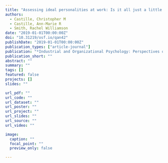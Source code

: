 ```yaml
---
title: "Assessing ideal personalities at work: Is it all just a little bit of history repeating?"
authors:
  - Castille, Christopher M
  - Castille, Ann-Marie R
  - Smith, Rachel Williamson
date: "2019-01-01T00:00:00Z"
doi: "10.31219/osf.io/qan42"
publishDate: "2019-01-01T00:00:00Z"
publication_types: ["article-journal"]
publication: "*Industrial and Organizational Psychology: Perspectives on Science and Practice*"
publication_short: ""
abstract: ""
summary: ""
tags: []
featured: false
projects: []
slides: ""

url_pdf: ""
url_code: ""
url_dataset: ""
url_poster: ""
url_project: ""
url_slides: ""
url_source: ""
url_video: ""

image:
  caption: ""
  focal_point: ""
  preview_only: false

---
```

